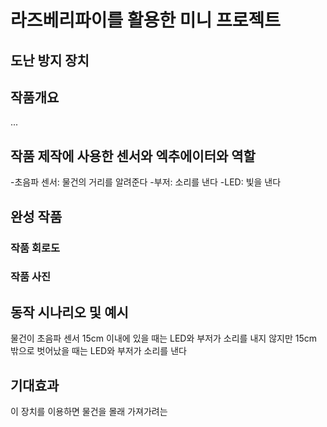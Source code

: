 # 라즈베리파이를 활용한 미니 프로젝트
## 도난 방지 장치

## 작품개요
...
## 작품 제작에 사용한 센서와 엑추에이터와 역할
-초음파 센서: 물건의 거리를 알려준다
-부저: 소리를 낸다
-LED: 빛을 낸다
## 완성 작품
### 작품 회로도
### 작품 사진
## 동작 시나리오 및 예시
물건이 초음파 센서 15cm 이내에 있을 때는 LED와 부저가 소리를 내지 않지만 15cm 밖으로 벗어났을 때는 LED와 부저가 소리를 낸다
## 기대효과
이 장치를 이용하면 물건을 몰래 가져가려는 
